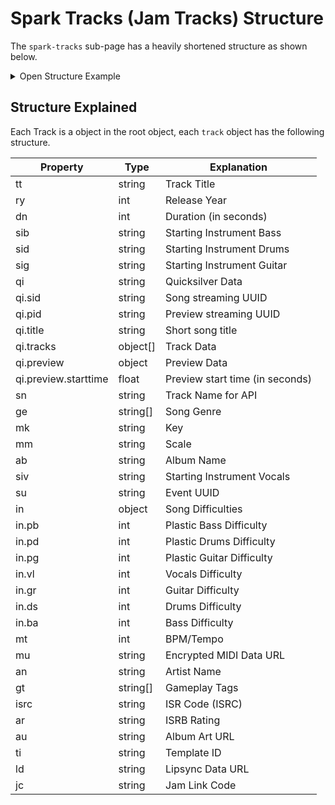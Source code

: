 # Spark Tracks (Jam Tracks) Structure

The `spark-tracks` sub-page has a heavily shortened structure as shown below.

<details>
  <summary>Open Structure Example</summary>

```json
{
  "_title": "spark-tracks",
  "_noIndex": false,
  "_activeDate": "2023-10-06T04:15:09.015Z",
  "lastModified": "2023-12-11T19:48:13.656Z",
  "_locale": "en-US",
  "_templateName": "blank",
  "butterbarnhoedown": {
    "_title": "butterbarnhoedown",
    "track": {
      "tt": "Butter Barn Hoedown",
      "ry": 2021,
      "dn": 157,
      "sib": "Bass",
      "sid": "Drum",
      "sig": "Guitar",
      "qi": "{\"sid\":\"764abe5f-8530-42f3-b235-7661b2dc7c66\",\"pid\":\"ac07da2b-d589-4d96-b1a4-62a7be6cb47e\",\"title\":\"butterbarnhoedown\",\"tracks\":[{\"part\":\"ds\",\"channels\":[\"FL\",\"FR\"],\"vols\":[4,4]},{\"part\":\"bs\",\"channels\":[\"FL\",\"FR\"],\"vols\":[4,4]},{\"part\":\"gs\",\"channels\":[\"FL\",\"FR\"],\"vols\":[4,4]},{\"part\":\"vs\",\"channels\":[\"FL\",\"FR\"],\"vols\":[4,4]},{\"part\":\"fs\",\"channels\":[\"FL\",\"FR\"],\"vols\":[4,4]}],\"preview\":{\"starttime\":44.0816}}",
      "sn": "butterbarnhoedown",
      "ge": [
        "Country"
      ],
      "mk": "D",
      "mm": "Major",
      "ab": "Fortnite",
      "siv": "Vocals",
      "su": "6610181f-8c9f-46a4-82d1-b4a44bad9310",
      "in": {
        "pb": 2,
        "pd": 1,
        "vl": 4,
        "pg": 4,
        "_type": "SparkTrackIntensities",
        "gr": 4,
        "ds": 2,
        "ba": 1
      },
      "mt": 98,
      "_type": "SparkTrack",
      "mu": "https://cdn2.unrealengine.com/fkrvlnrmue22iamp-fa60196359dc.dat",
      "an": "Epic Games",
      "gt": [
        "Jam-LoopIsUnpitched-Beat"
      ],
      "ar": "E",
      "au": "https://cdn2.unrealengine.com/8trfqm9nofp8xeoj-512x512-4d008e153456.jpg",
      "ti": "SparksSong:sid_placeholder_02",
      "ld": "https://cdn2.unrealengine.com/butterbarnhoedown-dea9cb878493.lad",
      "jc": "2966-7543-4422"
    },
    "_noIndex": false,
    "_activeDate": "2023-10-09T18:12:20.689Z",
    "lastModified": "2024-02-15T21:26:26.912Z",
    "_locale": "en-US",
    "_templateName": "track"
  },
  "_suggestedPrefetch": []
}
```

</details>

## Structure Explained

Each Track is a object in the root object, each `track` object has the following structure.

| Property             | Type     | Explanation                     |
| -------------------- | -------- | ------------------------------- |
| tt                   | string   | Track Title                     |
| ry                   | int      | Release Year                    |
| dn                   | int      | Duration (in seconds)           |
| sib                  | string   | Starting Instrument Bass        |
| sid                  | string   | Starting Instrument Drums       |
| sig                  | string   | Starting Instrument Guitar      |
| qi                   | string   | Quicksilver Data                |
| qi.sid               | string   | Song streaming UUID             |
| qi.pid               | string   | Preview streaming UUID          |
| qi.title             | string   | Short song title                |
| qi.tracks            | object[] | Track Data                      |
| qi.preview           | object   | Preview Data                    |
| qi.preview.starttime | float    | Preview start time (in seconds) |
| sn                   | string   | Track Name for API              |
| ge                   | string[] | Song Genre                      |
| mk                   | string   | Key                             |
| mm                   | string   | Scale                           |
| ab                   | string   | Album Name                      |
| siv                  | string   | Starting Instrument Vocals      |
| su                   | string   | Event UUID                      |
| in                   | object   | Song Difficulties               |
| in.pb                | int      | Plastic Bass Difficulty         |
| in.pd                | int      | Plastic Drums Difficulty        |
| in.pg                | int      | Plastic Guitar Difficulty       |
| in.vl                | int      | Vocals Difficulty               |
| in.gr                | int      | Guitar Difficulty               |
| in.ds                | int      | Drums Difficulty                |
| in.ba                | int      | Bass Difficulty                 |
| mt                   | int      | BPM/Tempo                       |
| mu                   | string   | Encrypted MIDI Data URL         |
| an                   | string   | Artist Name                     |
| gt                   | string[] | Gameplay Tags                   |
| isrc                 | string   | ISR Code (ISRC)                 |
| ar                   | string   | ISRB Rating                     |
| au                   | string   | Album Art URL                   |
| ti                   | string   | Template ID                     |
| ld                   | string   | Lipsync Data URL                |
| jc                   | string   | Jam Link Code                   |

